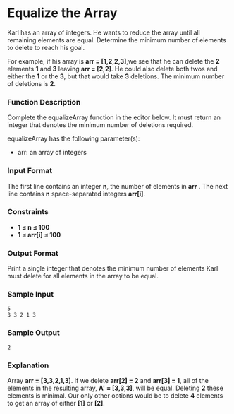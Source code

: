 # Equalize the Array

Karl has an array of integers. He wants to reduce the array until all remaining elements are equal. Determine the minimum number of elements to delete to reach his goal.

For example, if his array is **arr = [1,2,2,3]**,we see that he can delete the **2** elements **1** and **3** leaving **arr = [2,2]**. He could also delete both twos and either the **1** or the **3**, but that would take **3** deletions. The minimum number of deletions is **2**.

### Function Description

Complete the equalizeArray function in the editor below. It must return an integer that denotes the minimum number of deletions required.

equalizeArray has the following parameter(s):

- arr: an array of integers

### Input Format

The first line contains an integer **n**, the number of elements in **arr** .
The next line contains **n** space-separated integers **arr[i]**.

### Constraints

- **1 &le; n &le; 100**
- **1 &le; arr[i] &le; 100**


### Output Format

Print a single integer that denotes the minimum number of elements Karl must delete for all elements in the array to be equal.

### Sample Input
```
5
3 3 2 1 3
```
### Sample Output
```
2  
````

### Explanation

Array **arr = [3,3,2,1,3]**. If we delete **arr[2] = 2** and **arr[3] = 1**, all of the elements in the resulting array, **A' = [3,3,3]**, will be equal. Deleting **2** these  elements is minimal. Our only other options would be to delete **4** elements to get an array of either **[1]** or **[2]**.
